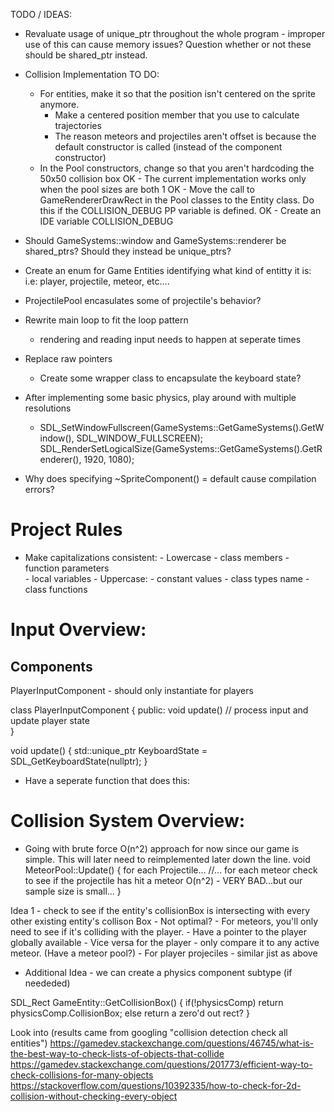 TODO / IDEAS:

- Revaluate usage of unique_ptr throughout the whole program - improper use of this can cause memory issues? Question whether or not these should be
    shared_ptr instead. 

- Collision Implementation TO DO:
    - For entities, make it so that the position isn't centered on the sprite anymore. 
        - Make a centered position member that you use to calculate trajectories  
        - The reason meteors and projectiles aren't offset is because the default constructor is called (instead of the component constructor)
    - In the Pool constructors, change so that you aren't hardcoding the 50x50 collision box
    OK - The current implementation works only when the pool sizes are both 1
    OK - Move the call to GameRendererDrawRect in the Pool classes to the Entity class. Do this if the COLLISION_DEBUG PP variable is defined. 
    OK - Create an IDE variable COLLISION_DEBUG
       
- Should GameSystems::window and GameSystems::renderer be shared_ptrs? Should they instead be unique_ptrs? 

- Create an enum for Game Entities identifying what kind of entitty it is: i.e: player, projectile, meteor, etc....

- ProjectilePool encasulates some of projectile's behavior?

- Rewrite main loop to fit the loop pattern
    - rendering and reading input needs to happen at seperate times

- Replace raw pointers
    - Create some wrapper class to encapsulate the keyboard state?
    
- After implementing some basic physics, play around with multiple resolutions 
    -	SDL_SetWindowFullscreen(GameSystems::GetGameSystems().GetWindow(), SDL_WINDOW_FULLSCREEN);
	    SDL_RenderSetLogicalSize(GameSystems::GetGameSystems().GetRenderer(), 1920, 1080);

- Why does specifying ~SpriteComponent() = default cause compilation errors?


Project Rules
=============================

- Make capitalizations consistent:
        - Lowercase
            - class members 
            - function parameters  
            - local variables
        - Uppercase:
            - constant values 
            - class types name 
            - class functions 


Input Overview:
=============================

Components
----------
PlayerInputComponent - should only instantiate for players 




class PlayerInputComponent
{
public:
    void update() // process input and update player state    
}

void update()
{
    std::unique_ptr<uint8> KeyboardState = SDL_GetKeyboardState(nullptr);
}


* Have a seperate function that does this:
    
Collision System Overview:
=============================

* Going with brute force O(n^2) approach for now since our game is simple. This will later need to reimplemented later down the line. 
        void MeteorPool::Update()
        {
            for each Projectile...
            //...
                for each meteor
                    check to see if the projectile has hit a meteor
                    O(n^2) - VERY BAD...but our sample size is small...
        }

Idea 1 - check to see if the entity's collisionBox is intersecting with every other existing entity's collison Box
    - Not optimal?
    - For meteors, you'll only need to see if it's colliding with the player. 
        - Have a pointer to the player globally available
        - Vice versa for the player - only compare it to any active meteor. (Have a meteor pool?)
    - For player projeciles - similar jist as above
    
- Additional Idea - we can create a physics component subtype (if neededed)


SDL_Rect GameEntity::GetCollisionBox()
{
    if(!physicsComp)
        return physicsComp.CollisionBox;
    else return a zero'd out rect?
}


Look into (results came from googling "collision detection check all entities")
https://gamedev.stackexchange.com/questions/46745/what-is-the-best-way-to-check-lists-of-objects-that-collide
https://gamedev.stackexchange.com/questions/201773/efficient-way-to-check-collisions-for-many-objects
https://stackoverflow.com/questions/10392335/how-to-check-for-2d-collision-without-checking-every-object
